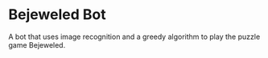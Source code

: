 # Bejeweled Bot
A bot that uses image recognition and a greedy algorithm to play the puzzle game Bejeweled.
